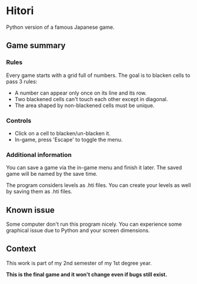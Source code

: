 # Hitori

Python version of a famous Japanese game.

## Game summary

### Rules

Every game starts with a grid full of numbers. The goal is to blacken cells to pass 3 rules:

- A number can appear only once on its line and its row.
- Two blackened cells can't touch each other except in diagonal.
- The area shaped by non-blackened cells must be unique.

### Controls

- Click on a cell to blacken/un-blacken it.
- In-game, press 'Escape' to toggle the menu.

### Additional information

You can save a game via the in-game menu and finish it later.
The saved game will be named by the save time.

The program considers levels as .hti files. You can create your levels as well by saving them as .hti files.

## Known issue

Some computer don't run this program nicely. You can experience some graphical issue due to Python and your screen dimensions.

## Context

This work is part of my 2nd semester of my 1st degree year.

**This is the final game and it won't change even if bugs still exist.**
